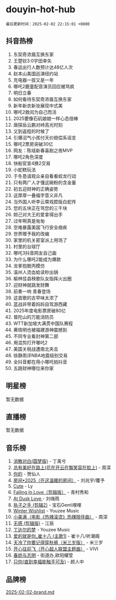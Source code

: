 # douyin-hot-hub

`最后更新时间：2025-02-02 22:15:01 +0800`

## 抖音热榜

1. 东契奇浓眉互换东家
1. 王楚钦3:0宇田幸矢
1. 春运出行人数预计达48亿人次
1. 赵本山美国巡演纽约站
1. 充电器一拔又是一年
1. 哪吒2鹿童配音演员回应被骂疯
1. 明日立春
1. 如何看待东契奇浓眉互换东家
1. 新年新衣新妆展现中式美
1. 哪吒2敖闰为自己而活
1. 2025要像石矶娘娘一样心态倍棒
1. 唐探岳云鹏对峙高光时刻
1. 又到返程的时候了
1. 引爆沼气小孩付天价赔偿系谣言
1. 哪吒2票房突破30亿
1. 网友：陈瑶新春喜剧之夜MVP
1. 哪吒2角色深度
1. 快船官宣4换2交易
1. 小蛇糕玩法
1. 于冬恳请观众亲自看看蛟龙行动
1. 只有两广人才懂这碗粉的含金量
1. 初五迎财神的正确姿势
1. 这厚厚一叠福字意义非凡
1. 当外国人听李云霄戏腔版白蛇传
1. 您的五块正在骂您的三千块
1. 妲己对大王的爱拿得出手
1. 过年啊真是匆匆
1. 空难暴露美国飞行安全痼疾
1. 世界赠予我的改编
1. 家里的机关密室派上用场了
1. 村里的台球厅
1. 哪吒3抖音网友自己画
1. 为什么哪吒2能成为爆款
1. 龙爹抱敖丙模仿
1. 温州人烫血蛤读秒出锅
1. 榆林佳县秧歌队女指挥火出圈
1. 迎财神就跳发财舞
1. 前奏一响 青春登场
1. 这首歌的古早味太浓了
1. 蓝战非带着妈妈自驾游西藏
1. 2025年度电影票房破80亿
1. 普陀山的万能消防员
1. WTT新加坡大满贯中国队赛程
1. 黄晓明也被福建游神震撼到
1. 不同专业看封神第二部
1. 用混剪打开哪吒2
1. 美国关税战遭南北夹击
1. 徐静雨评NBA地震级别交易
1. 全抖音都在用小哪吒拍抖音
1. 五路财神哪位来你家

## 明星榜

暂无数据

## 直播榜

暂无数据

## 音乐榜

1. [消散对白(圆梦版)](https://sf6-cdn-tos.douyinstatic.com/obj/tos-cn-ve-2774/og4jB5I5IizzoZVAAAzWgBMAsMDWoArfwBOiFs) - 丁禹兮
1. [总有美好在路上(花在开云在飘笑容在脸上)](https://sf5-hl-cdn-tos.douyinstatic.com/obj/tos-cn-ve-2774/oU5u7NwtfBIvaNhoQBszOvAlRiAoiWAVVyBMq4) - 周深
1. [你的](https://sf5-hl-cdn-tos.douyinstatic.com/obj/tos-cn-ve-2774/oYuIeKf42jB7sEV6B2upMdpYAgfrQWj0FeRegh) - 贺仙人
1. [房间•2025（在这温暖的房间）](https://sf5-hl-cdn-tos.douyinstatic.com/obj/tos-cn-ve-2774/oMzJcnT8BgIetASeBfwfEeBQVNfACiCifhfZP7g) - 刘兆宇/覆予
1. [Cute](https://sf3-cdn-tos.douyinstatic.com/obj/tos-cn-ve-2774/o4IbIzHWKAAB4wsS5qMBRiiAlEBGTpQRNfFvuo) - Ly
1. [Falling In Love（剪辑版）](https://sf5-hl-cdn-tos.douyinstatic.com/obj/tos-cn-ve-2774/o8ajpA8zzgBPahbBIO8AcKGBLJezFCRd1wfP9f) - 青村秀和
1. [ At Dusk  Love ](https://sf5-hl-cdn-tos.douyinstatic.com/obj/tos-cn-ve-2774/o8CrpCf5CaYgI4ZrtQgMQAFEfuGqNnRSDQAPBc) - 刘嗨雨
1. [执子之手 (剪辑2)](https://sf5-hl-cdn-tos.douyinstatic.com/obj/tos-cn-ve-2774/oUoZLQjCc31XzqsBnBQUNgeKtYPBcgbFDwtfcu) - 宝石Gem\哩哩
1. [Winter Wishlist](https://sf5-hl-cdn-tos.douyinstatic.com/obj/tos-cn-ve-2774/oIIgUOeamCFCVAzxN6MFRLIBlLGpUqQxeeHrLE) - Youzee Music
1. [小美满（电影《热辣滚烫》热辣陪伴曲）](https://sf5-hl-cdn-tos.douyinstatic.com/obj/tos-cn-ve-2774/o0GAn2lSgfZIDUgtevCGDQYnFg4CwnrBaxbTZL) - 周深
1. [无感 (剪辑版)](https://sf5-hl-cdn-tos.douyinstatic.com/obj/tos-cn-ve-2774/o0eIsUzJBDlQaQFC5OFlgbMEZC1TFYBftOBn6p) - 江辰
1. [丁达尔的梦](https://sf5-hl-cdn-tos.douyinstatic.com/obj/tos-cn-ve-2774/oMU3WirUZBVQkAC9ccG5P2IQirziZM2RTInUY) - Youzee Music
1. [爱的就是你_崔十八 (主歌1)](https://sf5-hl-cdn-tos.douyinstatic.com/obj/tos-cn-ve-2774/oI5BO5DhFZ6UTcNCnZaOCBLtZ7WIMQGfgnXf5E) - 崔十八/听潮阁
1. [天冷了你要记得穿秋裤（米三岁版）](https://sf5-hl-cdn-tos.douyinstatic.com/obj/tos-cn-ve-2774/oQlIwVIDWiZ6BQilAorS7MA0AgCkQDvcZAdm1) - 米三岁
1. [开心往前飞（开心超人联盟主题曲）](https://sf5-hl-cdn-tos.douyinstatic.com/obj/tos-cn-ve-2774/9d8fb7c82cf1421fb93a9fe925275e0a) - VIVI
1. [春娇与志明](https://sf5-hl-cdn-tos.douyinstatic.com/obj/tos-cn-ve-2774/e530d8fceb7044b39707d7f9ff54add1) - 街道办,欧阳耀莹
1. [只你(直到幸福能触手可及)](https://sf5-hl-cdn-tos.douyinstatic.com/obj/tos-cn-ve-2774/o0lBkRDzFTeaVSUz3ZZSCBVtZ5DIMQGfgmEAuE) - 颜人中

## 品牌榜

[2025-02-02-brand.md](2025-02-02-brand.md)
